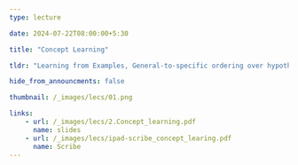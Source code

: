```yaml
---
type: lecture

date: 2024-07-22T08:00:00+5:30

title: "Concept Learning"

tldr: "Learning from Examples, General-to-specific ordering over hypotheses, Version Spaces & candidate elimination algo, Picking new examples, the need for inductive bias"

hide_from_announcments: false

thumbnail: /_images/lecs/01.png

links: 
    - url: /_images/lecs/2.Concept_learning.pdf
      name: slides
    - url: /_images/lecs/ipad-scribe_concept_learing.pdf
      name: Scribe
---
```

